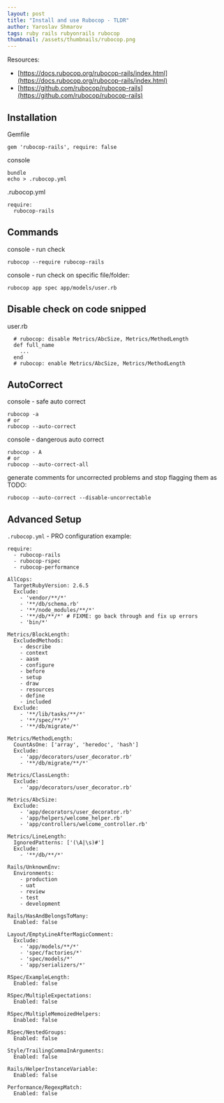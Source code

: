 ```yaml
---
layout: post
title: "Install and use Rubocop - TLDR"
author: Yaroslav Shmarov
tags: ruby rails rubyonrails rubocop
thumbnail: /assets/thumbnails/rubocop.png
---
```


Resources:
* [https://docs.rubocop.org/rubocop-rails/index.html](https://docs.rubocop.org/rubocop-rails/index.html)
* [https://github.com/rubocop/rubocop-rails](https://github.com/rubocop/rubocop-rails)

## Installation

Gemfile
```
gem 'rubocop-rails', require: false
```
console
```
bundle
echo > .rubocop.yml
```
.rubocop.yml
```
require: 
  rubocop-rails
```

## Commands

console - run check
```
rubocop --require rubocop-rails
```
console - run check on specific file/folder:
```
rubocop app spec app/models/user.rb
```

## Disable check on code snipped

user.rb
```
  # rubocop: disable Metrics/AbcSize, Metrics/MethodLength
  def full_name
    ...
  end
  # rubocop: enable Metrics/AbcSize, Metrics/MethodLength
```  

## AutoCorrect

console - safe auto correct
```
rubocop -a
# or
rubocop --auto-correct
```
console - dangerous auto correct
```
rubocop - A
# or
rubocop --auto-correct-all
```

generate comments for uncorrected problems and stop flagging them as TODO:
```
rubocop --auto-correct --disable-uncorrectable
```

## Advanced Setup

`.rubocop.yml` - PRO configuration example:

```
require:
  - rubocop-rails
  - rubocop-rspec
  - rubocop-performance

AllCops:
  TargetRubyVersion: 2.6.5
  Exclude:
    - 'vendor/**/*'
    - '**/db/schema.rb'
    - '**/node_modules/**/*'
    - '**/db/**/*' # FIXME: go back through and fix up errors
    - 'bin/*'

Metrics/BlockLength:
  ExcludedMethods:
    - describe
    - context
    - aasm
    - configure
    - before
    - setup
    - draw
    - resources
    - define
    - included
  Exclude:
    - '**/lib/tasks/**/*'
    - '**/spec/**/*'
    - '**/db/migrate/*'

Metrics/MethodLength:
  CountAsOne: ['array', 'heredoc', 'hash']
  Exclude:
    - 'app/decorators/user_decorator.rb'
    - '**/db/migrate/**/*'

Metrics/ClassLength:
  Exclude:
    - 'app/decorators/user_decorator.rb'

Metrics/AbcSize:
  Exclude:
    - 'app/decorators/user_decorator.rb'
    - 'app/helpers/welcome_helper.rb'
    - 'app/controllers/welcome_controller.rb'

Metrics/LineLength:
  IgnoredPatterns: ['(\A|\s)#']
  Exclude:
    - '**/db/**/*'

Rails/UnknownEnv:
  Environments:
    - production
    - uat
    - review
    - test
    - development

Rails/HasAndBelongsToMany:
  Enabled: false

Layout/EmptyLineAfterMagicComment:
  Exclude:
    - 'app/models/**/*'
    - 'spec/factories/*'
    - 'spec/models/*'
    - 'app/serializers/*'

RSpec/ExampleLength:
  Enabled: false

RSpec/MultipleExpectations:
  Enabled: false

RSpec/MultipleMemoizedHelpers:
  Enabled: false

RSpec/NestedGroups:
  Enabled: false

Style/TrailingCommaInArguments:
  Enabled: false

Rails/HelperInstanceVariable:
  Enabled: false

Performance/RegexpMatch:
  Enabled: false
```


